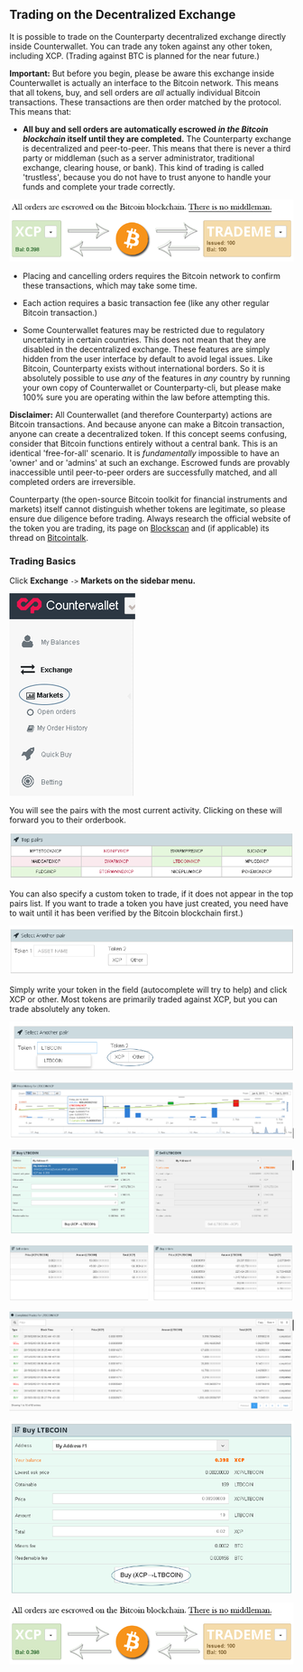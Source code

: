 Trading on the Decentralized Exchange
---------------------------

It is possible to trade on the Counterparty decentralized exchange directly inside Counterwallet. You can trade any token against any other token, including XCP. (Trading against BTC is planned for the near future.)

**Important:** But before you begin, please be aware this exchange inside Counterwallet is actually an interface to the Bitcoin network. This means that all tokens, buy, and sell orders are _all_ actually individual Bitcoin transactions. These transactions are then order matched by the protocol. This means that:

* **All buy and sell orders are automatically escrowed _in the Bitcoin blockchain_ itself until they are completed.** The Counterparty exchange is decentralized and peer-to-peer. This means that there is never a third party or middleman (such as a server administrator, traditional exchange, clearing house, or bank). This kind of trading is called 'trustless', because you do not have to trust anyone to handle your funds and complete your trade correctly.

![](/_images/trade10.png)

* Placing and cancelling orders requires the Bitcoin network to confirm these transactions, which may take some time.

* Each action requires a basic transaction fee (like any other regular Bitcoin transaction.)

* Some Counterwallet features may be restricted due to regulatory uncertainty in certain countries. This does not mean that they are disabled in the decentralized exchange. These features are simply hidden from the user interface by default to avoid legal issues. Like Bitcoin, Counterparty exists without international borders. So it is absolutely possible to use _any_ of the features in _any_ country by running your own copy of Counterwallet or Counterparty-cli, but please make 100% sure you are operating within the law before attempting this.

**Disclaimer:** 
All Counterwallet (and therefore Counterparty) actions are Bitcoin transactions. And because anyone can make a Bitcoin transaction, anyone can create a decentralized token. If this concept seems confusing, consider that Bitcoin functions entirely without a central bank. This is an identical 'free-for-all' scenario. It is _fundamentally_ impossible to have an 'owner' and or 'admins' at such an exchange. Escrowed funds are provably inaccessible until peer-to-peer orders are successfully matched, and all completed orders are irreversible.

Counterparty (the open-source Bitcoin toolkit for financial instruments and markets) itself cannot distinguish whether tokens are legitimate, so please ensure due diligence before trading. Always research the official website of the token you are trading, its page on [Blockscan](http://blockscan.com) and (if applicable) its thread on [Bitcointalk](http://bitcointalk.org). 

### Trading Basics

Click **Exchange** `->` **Markets on the sidebar menu.**

![](/_images/trade1.png)

You will see the pairs with the most current activity. Clicking on these will forward you to their orderbook.

![](/_images/trade2.png)

You can also specify a custom token to trade, if it does not appear in the top pairs list. If you want to trade a token you have just created, you need have to wait until it has been verified by the Bitcoin blockchain first.)

![](/_images/trade3.png)

Simply write your token in the field (autocomplete will try to help) and click XCP or other. Most tokens are primarily traded against XCP, but you can trade absolutely any token. 

![](/_images/trade4.png)

![](/_images/trade5.png)

![](/_images/trade6.png)

![](/_images/trade7.png)

![](/_images/trade8.png)

![](/_images/trade9.png)

![](/_images/trade10.png)
